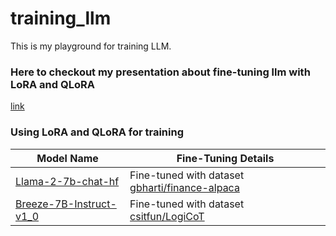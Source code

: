 # training_llm

This is my playground for training LLM.

### Here to checkout my presentation about fine-tuning llm with LoRA and QLoRA
[link](https://docs.google.com/presentation/d/1u0Ec_L3QV16qSPJO0s8zAVbiKg4w0ijE6crreJw27hU/edit?usp=sharing)

### Using LoRA and QLoRA for training

| Model Name      | Fine-Tuning Details                |
|-----------------|------------------------------------|
| [Llama-2-7b-chat-hf](https://huggingface.co/meta-llama/Llama-2-7b-chat-hf)         | Fine-tuned with dataset [gbharti/finance-alpaca](https://huggingface.co/datasets/gbharti/finance-alpaca)         |
| [Breeze-7B-Instruct-v1_0](https://huggingface.co/MediaTek-Research/Breeze-7B-Instruct-v1_0)         | Fine-tuned with dataset [csitfun/LogiCoT](https://huggingface.co/datasets/csitfun/LogiCoT)         |
